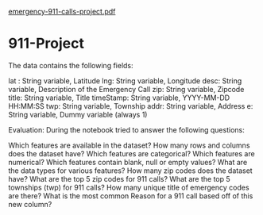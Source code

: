 [emergency-911-calls-project.pdf](https://github.com/Artimis0016/911-Project/files/6191838/emergency-911-calls-project.pdf)
# 911-Project
The data contains the following fields:

lat : String variable, Latitude
lng: String variable, Longitude
desc: String variable, Description of the Emergency Call
zip: String variable, Zipcode
title: String variable, Title
timeStamp: String variable, YYYY-MM-DD HH:MM:SS
twp: String variable, Township
addr: String variable, Address
e: String variable, Dummy variable (always 1)


Evaluation:
During the notebook tried to answer the following questions:

Which features are available in the dataset?
How many rows and columns does the dataset have?
Which features are categorical?
Which features are numerical?
Which features contain blank, null or empty values?
What are the data types for various features?
How many zip codes does the dataset have?
What are the top 5 zip codes for 911 calls?
What are the top 5 townships (twp) for 911 calls?
How many unique title of emergency codes are there?
What is the most common Reason for a 911 call based off of this new column?
